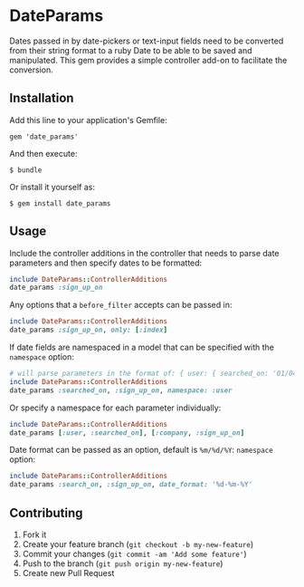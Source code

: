 # DateParams

Dates passed in by date-pickers or text-input fields need to be
converted from their string format to a ruby Date to be able to be saved
and manipulated. This gem provides a simple controller add-on to
facilitate the conversion.

## Installation

Add this line to your application's Gemfile:

    gem 'date_params'

And then execute:

    $ bundle

Or install it yourself as:

    $ gem install date_params

## Usage

Include the controller additions in the controller that needs to parse
date parameters and then specify dates to be formatted:
```ruby
include DateParams::ControllerAdditions
date_params :sign_up_on
```

Any options that a `before_filter` accepts can be passed in:
```ruby
include DateParams::ControllerAdditions
date_params :sign_up_on, only: [:index]
```

If date fields are namespaced in a model that can be specified with the
`namespace` option:
```ruby
# will parse parameters in the format of: { user: { searched_on: '01/04/2013', sign_up_on: '04/03/2013' } }
include DateParams::ControllerAdditions
date_params :searched_on, :sign_up_on, namespace: :user
```

Or specify a namespace for each parameter individually:
```ruby
include DateParams::ControllerAdditions
date_params [:user, :searched_on], [:company, :sign_up_on]
```

Date format can be passed as an option, default is `%m/%d/%Y`:
`namespace` option:
```ruby
include DateParams::ControllerAdditions
date_params :search_on, :sign_up_on, date_format: '%d-%m-%Y'
```

## Contributing

1. Fork it
2. Create your feature branch (`git checkout -b my-new-feature`)
3. Commit your changes (`git commit -am 'Add some feature'`)
4. Push to the branch (`git push origin my-new-feature`)
5. Create new Pull Request

